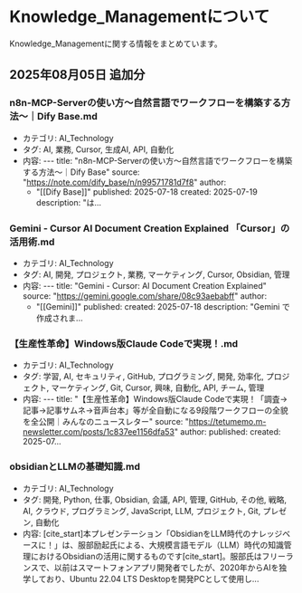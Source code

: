 # Knowledge_Managementについて

Knowledge_Managementに関する情報をまとめています。


## 2025年08月05日 追加分

### n8n-MCP-Serverの使い方〜自然言語でワークフローを構築する方法〜｜Dify Base.md
- カテゴリ: AI_Technology
- タグ: AI, 業務, Cursor, 生成AI, API, 自動化
- 内容: ---
title: "n8n-MCP-Serverの使い方〜自然言語でワークフローを構築する方法〜｜Dify Base"
source: "https://note.com/dify_base/n/n99571781d7f8"
author:
  - "[[Dify Base]]"
published: 2025-07-18
created: 2025-07-19
description: "は...

### ‎Gemini - Cursor AI Document Creation Explained 「Cursor」の活用術.md
- カテゴリ: AI_Technology
- タグ: AI, 開発, プロジェクト, 業務, マーケティング, Cursor, Obsidian, 管理
- 内容: ---
title: "‎Gemini - Cursor: AI Document Creation Explained"
source: "https://gemini.google.com/share/08c93aebabff"
author:
  - "[[Gemini]]"
published:
created: 2025-07-18
description: "Gemini で作成されま...

### 【生産性革命】Windows版Claude Codeで実現！.md
- カテゴリ: AI_Technology
- タグ: 学習, AI, セキュリティ, GitHub, プログラミング, 開発, 効率化, プロジェクト, マーケティング, Git, Cursor, 興味, 自動化, API, チーム, 管理
- 内容: ---
title: "【生産性革命】Windows版Claude Codeで実現！「調査→記事→記事サムネ→音声台本」等が全自動になる9段階ワークフローの全貌を全公開｜みんなのニュースレター"
source: "https://tetumemo.m-newsletter.com/posts/1c837ee1156dfa53"
author:
published:
created: 2025-07...

### obsidianとLLMの基礎知識.md
- カテゴリ: AI_Technology
- タグ: 開発, Python, 仕事, Obsidian, 会議, API, 管理, GitHub, その他, 戦略, AI, クラウド, プログラミング, JavaScript, LLM, プロジェクト, Git, プレゼン, 自動化
- 内容: [cite_start]本プレゼンテーション「ObsidianをLLM時代のナレッジベースに！」は、服部励起氏による、大規模言語モデル（LLM）時代の知識管理におけるObsidianの活用に関するものです[cite_start]。服部氏はフリーランスで、以前はスマートフォンアプリ開発者でしたが、2020年からAIを独学しており、Ubuntu 22.04 LTS Desktopを開発PCとして使用し...

